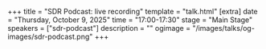 +++
title = "SDR Podcast: live recording"
template = "talk.html"
[extra]
  date = "Thursday, October 9, 2025"
  time = "17:00-17:30"
  stage = "Main Stage"
  speakers = ["sdr-podcast"]
  description = ""
  ogimage = "/images/talks/og-images/sdr-podcast.png"
+++

